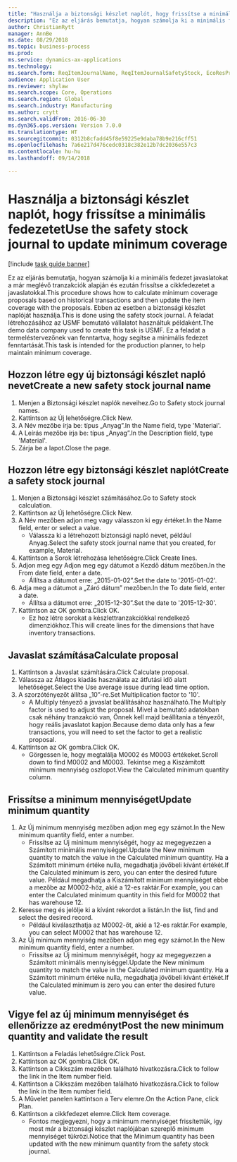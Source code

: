 ```yaml
--- 
title: "Használja a biztonsági készlet naplót, hogy frissítse a minimális fedezetet"
description: "Ez az eljárás bemutatja, hogyan számolja ki a minimális fedezet javaslatokat a már meglévő tranzakciók alapján és ezután frissítse a cikkfedezetet a javaslatokkal."
author: ChristianRytt
manager: AnnBe
ms.date: 08/29/2018
ms.topic: business-process
ms.prod: 
ms.service: dynamics-ax-applications
ms.technology: 
ms.search.form: ReqItemJournalName, ReqItemJournalSafetyStock, EcoResProductInformationDialog, EcoResProductDetailsExtended, ReqItemTable
audience: Application User
ms.reviewer: shylaw
ms.search.scope: Core, Operations
ms.search.region: Global
ms.search.industry: Manufacturing
ms.author: crytt
ms.search.validFrom: 2016-06-30
ms.dyn365.ops.version: Version 7.0.0
ms.translationtype: HT
ms.sourcegitcommit: 0312b8cfadd45f8e59225e9daba78b9e216cff51
ms.openlocfilehash: 7a6e217d476cedc0318c382e12b7dc2036e557c3
ms.contentlocale: hu-hu
ms.lasthandoff: 09/14/2018

---
```

# <a name="use-the-safety-stock-journal-to-update-minimum-coverage"></a><span data-ttu-id="91112-103">Használja a biztonsági készlet naplót, hogy frissítse a minimális fedezetet</span><span class="sxs-lookup"><span data-stu-id="91112-103">Use the safety stock journal to update minimum coverage</span></span>

[!include [task guide banner](../../includes/task-guide-banner.md)]

<span data-ttu-id="91112-104">Ez az eljárás bemutatja, hogyan számolja ki a minimális fedezet javaslatokat a már meglévő tranzakciók alapján és ezután frissítse a cikkfedezetet a javaslatokkal.</span><span class="sxs-lookup"><span data-stu-id="91112-104">This procedure shows how to calculate minimum coverage proposals based on historical transactions and then update the item coverage with the proposals.</span></span> <span data-ttu-id="91112-105">Ebben az esetben a biztonsági készlet naplóját használja.</span><span class="sxs-lookup"><span data-stu-id="91112-105">This is done using the safety stock journal.</span></span> <span data-ttu-id="91112-106">A feladat létrehozásához az USMF bemutató vállalatot használtuk példaként.</span><span class="sxs-lookup"><span data-stu-id="91112-106">The demo data company used to create this task is USMF.</span></span> <span data-ttu-id="91112-107">Ez a feladat a termeléstervezőnek van fenntartva, hogy segítse a minimális fedezet fenntartását.</span><span class="sxs-lookup"><span data-stu-id="91112-107">This task is intended for the production planner, to help maintain minimum coverage.</span></span>


## <a name="create-a-new-safety-stock-journal-name"></a><span data-ttu-id="91112-108">Hozzon létre egy új biztonsági készlet napló nevet</span><span class="sxs-lookup"><span data-stu-id="91112-108">Create a new safety stock journal name</span></span>
1. <span data-ttu-id="91112-109">Menjen a Biztonsági készlet naplók neveihez.</span><span class="sxs-lookup"><span data-stu-id="91112-109">Go to Safety stock journal names.</span></span>
2. <span data-ttu-id="91112-110">Kattintson az Új lehetőségre.</span><span class="sxs-lookup"><span data-stu-id="91112-110">Click New.</span></span>
3. <span data-ttu-id="91112-111">A Név mezőbe írja be: típus „Anyag”.</span><span class="sxs-lookup"><span data-stu-id="91112-111">In the Name field, type 'Material'.</span></span>
4. <span data-ttu-id="91112-112">A Leírás mezőbe írja be: típus „Anyag”.</span><span class="sxs-lookup"><span data-stu-id="91112-112">In the Description field, type 'Material'.</span></span>
5. <span data-ttu-id="91112-113">Zárja be a lapot.</span><span class="sxs-lookup"><span data-stu-id="91112-113">Close the page.</span></span>

## <a name="create-a-safety-stock-journal"></a><span data-ttu-id="91112-114">Hozzon létre egy biztonsági készlet naplót</span><span class="sxs-lookup"><span data-stu-id="91112-114">Create a safety stock journal</span></span>
1. <span data-ttu-id="91112-115">Menjen a Biztonsági készlet számításához.</span><span class="sxs-lookup"><span data-stu-id="91112-115">Go to Safety stock calculation.</span></span>
2. <span data-ttu-id="91112-116">Kattintson az Új lehetőségre.</span><span class="sxs-lookup"><span data-stu-id="91112-116">Click New.</span></span>
3. <span data-ttu-id="91112-117">A Név mezőben adjon meg vagy válasszon ki egy értéket.</span><span class="sxs-lookup"><span data-stu-id="91112-117">In the Name field, enter or select a value.</span></span>
    * <span data-ttu-id="91112-118">Válassza ki a létrehozott biztonsági napló nevet, például Anyag.</span><span class="sxs-lookup"><span data-stu-id="91112-118">Select the safety stock journal name that you created, for example, Material.</span></span>  
4. <span data-ttu-id="91112-119">Kattintson a Sorok létrehozása lehetőségre.</span><span class="sxs-lookup"><span data-stu-id="91112-119">Click Create lines.</span></span>
5. <span data-ttu-id="91112-120">Adjon meg egy
Adjon meg egy dátumot a Kezdő dátum mezőben.</span><span class="sxs-lookup"><span data-stu-id="91112-120">In the From date field, enter a date.</span></span>
    * <span data-ttu-id="91112-121">Állítsa a dátumot erre: „2015-01-02”.</span><span class="sxs-lookup"><span data-stu-id="91112-121">Set the date to '2015-01-02'.</span></span>  
6. <span data-ttu-id="91112-122">Adja meg a dátumot a „Záró dátum” mezőben.</span><span class="sxs-lookup"><span data-stu-id="91112-122">In the To date field, enter a date.</span></span>
    * <span data-ttu-id="91112-123">Állítsa a dátumot erre: „2015-12-30”.</span><span class="sxs-lookup"><span data-stu-id="91112-123">Set the date to '2015-12-30'.</span></span>  
7. <span data-ttu-id="91112-124">Kattintson az OK gombra.</span><span class="sxs-lookup"><span data-stu-id="91112-124">Click OK.</span></span>
    * <span data-ttu-id="91112-125">Ez hoz létre sorokat a készlettranzakciókkal rendelkező dimenziókhoz.</span><span class="sxs-lookup"><span data-stu-id="91112-125">This will create lines for the dimensions that have inventory transactions.</span></span>  

## <a name="calculate-proposal"></a><span data-ttu-id="91112-126">Javaslat számítása</span><span class="sxs-lookup"><span data-stu-id="91112-126">Calculate proposal</span></span>
1. <span data-ttu-id="91112-127">Kattintson a Javaslat számítására.</span><span class="sxs-lookup"><span data-stu-id="91112-127">Click Calculate proposal.</span></span>
2. <span data-ttu-id="91112-128">Válassza az Átlagos kiadás használata az átfutási idő alatt lehetőséget.</span><span class="sxs-lookup"><span data-stu-id="91112-128">Select the Use average issue during lead time option.</span></span>
3. <span data-ttu-id="91112-129">A szorzótényezőt állítsa „10”-re.</span><span class="sxs-lookup"><span data-stu-id="91112-129">Set Multiplication factor to '10'.</span></span>
    * <span data-ttu-id="91112-130">A Multiply tényező a javaslat beállításához használható.</span><span class="sxs-lookup"><span data-stu-id="91112-130">The Multiply factor is used to adjust the proposal.</span></span> <span data-ttu-id="91112-131">Mivel a bemutató adatokban csak néhány tranzakció van, Önnek kell majd beállítania a tényezőt, hogy reális javaslatot kapjon.</span><span class="sxs-lookup"><span data-stu-id="91112-131">Because demo data only has a few transactions, you will need to set the factor to get a realistic proposal.</span></span>  
4. <span data-ttu-id="91112-132">Kattintson az OK gombra.</span><span class="sxs-lookup"><span data-stu-id="91112-132">Click OK.</span></span>
    * <span data-ttu-id="91112-133">Görgessen le, hogy megtalálja M0002 és M0003 értékeket.</span><span class="sxs-lookup"><span data-stu-id="91112-133">Scroll down to find M0002 and M0003.</span></span> <span data-ttu-id="91112-134">Tekintse meg a Kiszámított minimum mennyiség oszlopot.</span><span class="sxs-lookup"><span data-stu-id="91112-134">View the Calculated minimum quantity column.</span></span>   

## <a name="update-minimum-quantity"></a><span data-ttu-id="91112-135">Frissítse a minimum mennyiséget</span><span class="sxs-lookup"><span data-stu-id="91112-135">Update minimum quantity</span></span>
1. <span data-ttu-id="91112-136">Az Új minimum mennyiség mezőben adjon meg egy számot.</span><span class="sxs-lookup"><span data-stu-id="91112-136">In the New minimum quantity field, enter a number.</span></span>
    * <span data-ttu-id="91112-137">Frissítse az Új minimum mennyiségét, hogy az megegyezzen a Számított minimális mennyiséggel.</span><span class="sxs-lookup"><span data-stu-id="91112-137">Update the New minimum quantity to match the value in the Calculated minimum quantity.</span></span> <span data-ttu-id="91112-138">Ha a Számított minimum értéke nulla, megadhatja jövőbeli kívánt értékét.</span><span class="sxs-lookup"><span data-stu-id="91112-138">If the Calculated minimum is zero,  you can enter the desired future value.</span></span> <span data-ttu-id="91112-139">Például megadhatja a Kiszámított minimum mennyiséget ebbe a mezőbe az M0002-höz, akié a 12-es raktár.</span><span class="sxs-lookup"><span data-stu-id="91112-139">For example, you can enter the Calculated minimum quantity in this field for M0002 that has warehouse 12.</span></span>  
2. <span data-ttu-id="91112-140">Keresse meg és jelölje ki a kívánt rekordot a listán.</span><span class="sxs-lookup"><span data-stu-id="91112-140">In the list, find and select the desired record.</span></span>
    * <span data-ttu-id="91112-141">Például kiválaszthatja az M0002-őt, akié a 12-es raktár.</span><span class="sxs-lookup"><span data-stu-id="91112-141">For example, you can select M0002 that has warehouse 12.</span></span>  
3. <span data-ttu-id="91112-142">Az Új minimum mennyiség mezőben adjon meg egy számot.</span><span class="sxs-lookup"><span data-stu-id="91112-142">In the New minimum quantity field, enter a number.</span></span>
    * <span data-ttu-id="91112-143">Frissítse az Új minimum mennyiségét, hogy az megegyezzen a Számított minimális mennyiséggel.</span><span class="sxs-lookup"><span data-stu-id="91112-143">Update the New minimum quantity to match the value in the Calculated minimum quantity.</span></span> <span data-ttu-id="91112-144">Ha a Számított minimum értéke nulla, megadhatja jövőbeli kívánt értékét.</span><span class="sxs-lookup"><span data-stu-id="91112-144">If the Calculated minimum is zero you can enter the desired future value.</span></span>  

## <a name="post-the-new-minimum-quantity-and-validate-the-result"></a><span data-ttu-id="91112-145">Vigye fel az új minimum mennyiséget és ellenőrizze az eredményt</span><span class="sxs-lookup"><span data-stu-id="91112-145">Post the new minimum quantity and validate the result</span></span>
1. <span data-ttu-id="91112-146">Kattintson a Feladás lehetőségre.</span><span class="sxs-lookup"><span data-stu-id="91112-146">Click Post.</span></span>
2. <span data-ttu-id="91112-147">Kattintson az OK gombra.</span><span class="sxs-lookup"><span data-stu-id="91112-147">Click OK.</span></span>
3. <span data-ttu-id="91112-148">Kattintson a Cikkszám mezőben található hivatkozásra.</span><span class="sxs-lookup"><span data-stu-id="91112-148">Click to follow the link in the Item number field.</span></span>
4. <span data-ttu-id="91112-149">Kattintson a Cikkszám mezőben található hivatkozásra.</span><span class="sxs-lookup"><span data-stu-id="91112-149">Click to follow the link in the Item number field.</span></span>
5. <span data-ttu-id="91112-150">A Művelet panelen kattintson a Terv elemre.</span><span class="sxs-lookup"><span data-stu-id="91112-150">On the Action Pane, click Plan.</span></span>
6. <span data-ttu-id="91112-151">Kattintson a cikkfedezet elemre.</span><span class="sxs-lookup"><span data-stu-id="91112-151">Click Item coverage.</span></span>
    * <span data-ttu-id="91112-152">Fontos megjegyezni, hogy a minimum mennyiséget frissítettük, így most már a biztonsági készlet naplójában szereplő minimum mennyiséget tükrözi.</span><span class="sxs-lookup"><span data-stu-id="91112-152">Notice that the Minimum quantity has been updated with the new minimum quantity from the safety stock journal.</span></span>  


